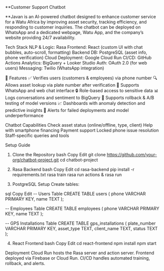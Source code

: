 **Customer Support Chatbot

**Javan is an AI-powered chatbot designed to enhance customer service for a Watu Africa  by improving asset security, tracking efficiency, and responding to customer inquiries. 
The chatbot can be deployed on WhatsApp and a dedicated webpage, Watu App, and the company’s website providing 24/7 availability.

Tech Stack
NLP & Logic: Rasa
Frontend: React (custom UI with chat bubbles, auto-scroll, formatting)
Backend DB: PostgreSQL (asset info, phone verification)
Cloud Deployment: Google Cloud Run
CI/CD: GitHub Actions
Analytics: BigQuery + Looker Studio
Auth: OAuth 2.0 (for web users)
Messaging: Twilio (WhatsApp integration)

📌 Features
✅ Verifies users (customers & employees) via phone number
🔍 Allows asset lookup via plate number after verification
📲 Supports WhatsApp and web chat interface
🔒 Role-based access to sensitive data
📊 Logs conversations and sentiment to BigQuery
🔁 Supports rollback & A/B testing of model versions
📈 Dashboards with anomaly detection and predictive insights
🚨 Alerts for failed deployments and model underperformance


Chatbot Capabilities
Check asset status (online/offline, type, client)
Help with smartphone financing
Payment support
Locked phone issue resolution
Staff-specific queries and tools

Setup Guide
1. Clone the Repository
bash
Copy
Edit
git clone https://github.com/your-org/chatbot-project.git
cd chatbot-project

3. Rasa Backend
bash
Copy
Edit
cd rasa-backend
pip install -r requirements.txt
rasa train
rasa run actions & rasa run

5. PostgreSQL Setup
Create tables:

sql
Copy
Edit
-- Users Table
CREATE TABLE users (
  phone VARCHAR PRIMARY KEY,
  name TEXT
);

-- Employees Table
CREATE TABLE employees (
  phone VARCHAR PRIMARY KEY,
  name TEXT
);

-- GPS Installations Table
CREATE TABLE gps_installations (
  plate_number VARCHAR PRIMARY KEY,
  asset_type TEXT,
  client_name TEXT,
  status TEXT
);

4. React Frontend
bash
Copy
Edit
cd react-frontend
npm install
npm start


Deployment
Cloud Run hosts the Rasa server and action server.
Frontend deployed via Firebase or Cloud Run.
CI/CD handles automated training, rollback, and alerts.


